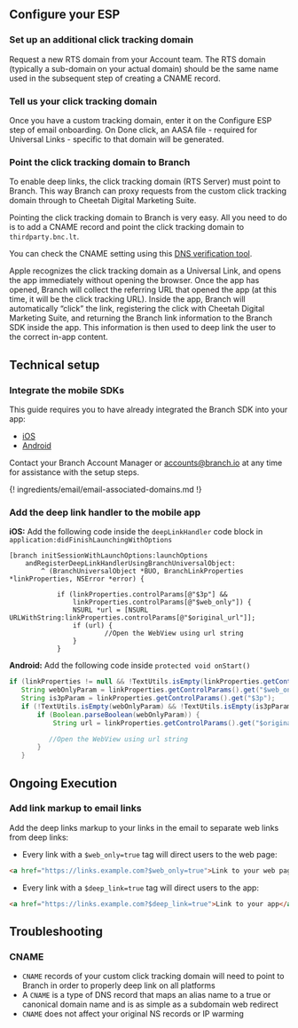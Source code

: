 ## Configure your ESP

### Set up an additional click tracking domain

Request a new RTS domain from your Account team. The RTS domain (typically a sub-domain on your actual domain) should be the same name used in the subsequent step of creating a CNAME record.

### Tell us your click tracking domain

Once you have a custom tracking domain, enter it on the Configure ESP step of email onboarding. On Done click, an AASA file - required for Universal Links - specific to that domain will be generated.

### Point the click tracking domain to Branch

To enable deep links, the click tracking domain (RTS Server) must point to Branch. This way Branch can proxy requests from the custom click tracking domain through to Cheetah Digital Marketing Suite.

Pointing the click tracking domain to Branch is very easy. All you need to do is to add a CNAME record and point the click tracking domain to `thirdparty.bnc.lt`.

You can check the CNAME setting using this [DNS verification tool](https://toolbox.googleapps.com/apps/dig/#CNAME/).

Apple recognizes the click tracking domain as a Universal Link, and opens the app immediately without opening the browser. Once the app has opened, Branch will collect the referring URL that opened the app (at this time, it will be the click tracking URL). Inside the app, Branch will automatically “click” the link, registering the click with Cheetah Digital Marketing Suite, and returning the Branch link information to the Branch SDK inside the app. This information is then used to deep link the user to the correct in-app content.

## Technical setup

### Integrate the mobile SDKs

This guide requires you to have already integrated the Branch SDK into your app:
- [iOS](/pages/apps/ios/)
- [Android](/pages/apps/android/)

Contact your Branch Account Manager or [accounts@branch.io](mailto:accounts@branch.io) at any time for assistance with the setup steps.

{! ingredients/email/email-associated-domains.md !}

### Add the deep link handler to the mobile app

**iOS:** Add the following code inside the `deepLinkHandler` code block in `application:didFinishLaunchingWithOptions`

```objc
[branch initSessionWithLaunchOptions:launchOptions
    andRegisterDeepLinkHandlerUsingBranchUniversalObject:
        ^ (BranchUniversalObject *BUO, BranchLinkProperties *linkProperties, NSError *error) {

            if (linkProperties.controlParams[@"$3p"] &&
                linkProperties.controlParams[@"$web_only"]) {
                NSURL *url = [NSURL URLWithString:linkProperties.controlParams[@"$original_url"]];
                if (url) {
                        //Open the WebView using url string
                }
            }
```

**Android:** Add the following code inside `protected void onStart()`

```java
if (linkProperties != null && !TextUtils.isEmpty(linkProperties.getControlParams().get("$web_only"))&& !TextUtils.isEmpty(linkProperties.getControlParams().get("$3p"))) {
   String webOnlyParam = linkProperties.getControlParams().get("$web_only");
   String is3pParam = linkProperties.getControlParams().get("$3p");
   if (!TextUtils.isEmpty(webOnlyParam) && !TextUtils.isEmpty(is3pParam)) {
       if (Boolean.parseBoolean(webOnlyParam)) {
           String url = linkProperties.getControlParams().get("$original_url");

          //Open the WebView using url string
       }
   }
```

## Ongoing Execution

### Add link markup to email links

Add the deep links markup to your links in the email to separate web links from deep links:
- Every link with a `$web_only=true` tag will direct users to the web page:
```html
<a href="https://links.example.com?$web_only=true">Link to your web page</a>
```
- Every link with a `$deep_link=true` tag will direct users to the app:
```html
<a href="https://links.example.com?$deep_link=true">Link to your app</a>
```

## Troubleshooting

### CNAME

- `CNAME` records of your custom click tracking domain will need to point to Branch in order to properly deep link on all platforms
- A `CNAME` is a type of DNS record that maps an alias name to a true or canonical domain name and is as simple as a subdomain web redirect
- `CNAME` does not affect your original NS records or IP warming
